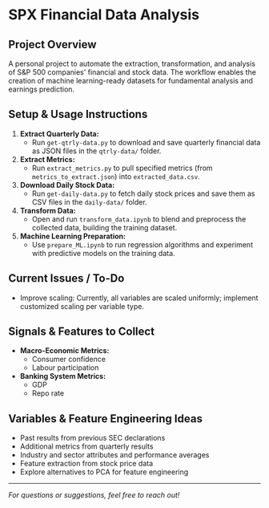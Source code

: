 # SPX Financial Data Analysis

## Project Overview
A personal project to automate the extraction, transformation, and analysis of S&P 500 companies' financial and stock data. The workflow enables the creation of machine learning-ready datasets for fundamental analysis and earnings prediction.

## Setup & Usage Instructions
1. **Extract Quarterly Data:**
   - Run `get-qtrly-data.py` to download and save quarterly financial data as JSON files in the `qtrly-data/` folder.
2. **Extract Metrics:**
   - Run `extract_metrics.py` to pull specified metrics (from `metrics_to_extract.json`) into `extracted_data.csv`.
3. **Download Daily Stock Data:**
   - Run `get-daily-data.py` to fetch daily stock prices and save them as CSV files in the `daily-data/` folder.
4. **Transform Data:**
   - Open and run `transform_data.ipynb` to blend and preprocess the collected data, building the training dataset.
5. **Machine Learning Preparation:**
   - Use `prepare_ML.ipynb` to run regression algorithms and experiment with predictive models on the training data.

## Current Issues / To-Do
- Improve scaling: Currently, all variables are scaled uniformly; implement customized scaling per variable type.

## Signals & Features to Collect
- **Macro-Economic Metrics:**
  - Consumer confidence
  - Labour participation
- **Banking System Metrics:**
  - GDP
  - Repo rate

## Variables & Feature Engineering Ideas
- Past results from previous SEC declarations
- Additional metrics from quarterly results
- Industry and sector attributes and performance averages
- Feature extraction from stock price data
- Explore alternatives to PCA for feature engineering

---
*For questions or suggestions, feel free to reach out!*